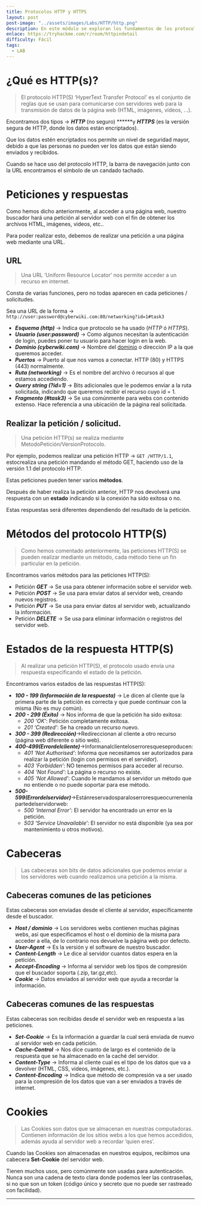 ```yaml
---
title: Protocolos HTTP y HTTPS
layout: post
post-image: "../assets/images/Labs/HTTP/http.png"
description: En este módulo se exploran los fundamentos de los protocolos HTTP y HTTPS, incluyendo su funcionamiento y diferencias. Se explica cómo las peticiones y respuestas entre navegadores y servidores se estructuran y procesan. Los participantes aprenden sobre la composición de una URL, desglosando sus componentes clave como el esquema, dominio, puerto, ruta, query string y fragmento.
enlace: https://tryhackme.com/r/room/httpindetail
difficulty: Fácil
tags: 
  - LAB
---
```


# ¿Qué es HTTP(s)?

> El protocolo HTTP(S) ‘HyperText Transfer Protocol’ es el conjunto de reglas que se usan para comunicarse con servidores web para la transmisión de datos de la página web (HTML, imágenes, vídeos, …).

Encontramos dos tipos → ***HTTP*** (no seguro) ******y ***HTTPS*** (es la versión segura de HTTP, donde los datos están encriptados).

Que los datos estén encriptados nos permite un nivel de seguridad mayor, debido a que las personas no pueden ver los datos que están siendo enviados y recibidos.

Cuando se hace uso del protocolo HTTP, la barra de navegación junto con la URL encontramos el símbolo de un candado tachado.

# Peticiones y respuestas

Como hemos dicho anteriormente, al acceder a una página web, nuestro buscador hará una petición al servidor web con el fin de obtener los archivos HTML, imágenes, videos, etc..

Para poder realizar esto, debemos de realizar una petición a una página web mediante una URL.

## URL

> Una URL ‘Uniform Resource Locator’ nos permite acceder a un recurso en internet.

Consta de varias funciones, pero no todas aparecen en cada peticiones / solicitudes.

Sea una URL de la forma → `http://user:password@cyberwiki.com:80/networking?id=1#task3` 

- ***Esquema (http)*** → Indica que protocolo se ha usado (*HTTP* ó *HTTPS*).
- ***Usuario (user:password)*** → Como algunos necesitan la autenticación de login, puedes poner tu usuario para hacer login en la web.
- ***Dominio (cyberwiki.com)*** → Nombre del [dominio](https://joseeelv.github.io//blog/Enumeraci%C3%B3ndeSubdominios) o dirección IP a la que queremos acceder.
- ***Puertos*** → Puerto al que nos vamos a conectar. HTTP (80) y HTTPS (443) normalmente.
- ***Ruta (networking)*** → Es el nombre del archivo ó recursos al que estamos accediendo.
- ***Query string (?id=1)*** → Bits adicionales que le podemos enviar a la ruta solicitada, indicando que queremos recibir el recurso cuyo id = 1.
- ***Fragmento (#task3)*** → Se usa comúnmente para webs con contenido extenso. Hace referencia a una ubicación de la página real solicitada.

## Realizar la petición / solicitud.

> Una petición HTTP(s) se realiza mediante MetodoPetición/VersionProtocolo.

Por ejemplo, podemos realizar una petición HTTP → `GET /HTTP/1.1`, estocrealiza una petición mandando el método GET, haciendo uso de la versión 1.1 del protocolo HTTP.

Estas peticiones pueden tener varios **métodos**.

Después de haber realiza la petición anterior, HTTP nos devolverá una respuesta con un **estado** indicando si la conexión ha sido exitosa o no.

Estas respuestas será diferentes dependiendo del resultado de la petición.

# Métodos del protocolo HTTP(S)

> Como hemos comentado anteriormente, las peticiones HTTP(S) se pueden realizar mediante un método, cada método tiene un fin particular en la petición.

Encontramos varios métodos para las peticiones HTTP(S):

- Petición ***GET*** → Se usa para obtener información sobre el servidor web.
- Petición ***POST*** → Se usa para enviar datos al servidor web, creando nuevos registros.
- Petición ***PUT*** → Se usa para enviar datos al servidor web, actualizando la información.
- Petición ***DELETE***  → Se usa para eliminar información o registros del servidor web.

# Estados de la respuesta HTTP(S)

> Al realizar una petición HTTP(S), el protocolo usado envía una respuesta especificando el estado de la petición.

Encontramos varios estados de las respuestas HTTP(S):
<ul>
  <li><em><strong>100 - 199 (Información de la respuesta)</strong></em> → Le dicen al cliente que la primera parte de la petición es correcta y que puede continuar con la misma (No es muy común).</li>
  <li><em><strong>200 - 299 (Éxito)</strong></em> → Nos informa de que la petición ha sido exitosa:
      <ul> 
        <li><em>200 ‘OK’</em>: Petición completamente exitosa.</li>
        <li><em>201 ‘Created’</em>: Se ha creado un recurso nuevo.</li>
      </ul>
  </li>
  <li>
    <em><strong>300 - 399 (Redirección)</strong></em>→Redireccionan al cliente a otro recurso (página web diferente o sitio web).
  </li>
  <li>
    <em><strong>400-499(Errordelcliente)</strong></em>→Informanalclienteloserroresqueseproducen:
    <ul>
      <li><em>401 ‘Not Authorised’</em>: Informa que necesitamos ser autorizados para realizar la petición (login con permisos en el servidor).</li>
      <li><em>403 ‘Forbidden’</em>: NO tenemos permisos para acceder al recurso.</li>
      <li><em>404 ‘Not Found’</em>: La página o recurso no existe.</li>
      <li><em>405 ‘Not Allowed’</em>: Cuando le mandamos al servidor un método que no entiende o no puede soportar para ese método.</li>
    </ul>
  </li>
  <li>
    <em><strong>500-599(Errordelservidor)</strong></em>→Estánreservadosparaloserroresqueocurrenenlapartedelservidorweb:
    <ul>
      <li><em>500 ‘Internal Error’</em>: El servidor ha encontrado un error en la petición.</li>
      <li><em>503 ‘Service Unavailable’</em>: El servidor no está disponible (ya sea por mantenimiento u otros motivos).</li>
    </ul>
  </li>
</ul>

# Cabeceras

> Las cabeceras son bits de datos adicionales que podemos enviar a los servidores web cuando realizamos una petición a la misma.

## Cabeceras comunes de las peticiones

Estas cabeceras son enviadas desde el cliente al servidor, específicamente desde el buscador.

- ***Host / dominio*** → Los servidores webs contienen muchas páginas webs, asi que especificamos el host o el dominio de la misma para acceder a ella, de lo contrario nos devuelve la página web por defecto.
- ***User-Agent*** → Es la versión y el software de nuestro buscador.
- ***Content-Length*** → Le dice al servidor cuantos datos espera en la petición.
- ***Accept-Encoding*** → Informa al servidor web los tipos de compresión que el buscador soporta (.zip, tar.gz,etc).
- ***Cookie*** → Datos enviados al servidor web que ayuda a recordar la información.

## Cabeceras comunes de las respuestas

Estas cabeceras son recibidas desde el servidor web en respuesta a las peticiones.

- ***Set-Cookie** →* Es la información a guardar la cual será enviada de nuevo al servidor web en cada petición.
- ***Cache-Control*** → Nos dice cuanto de largo es el contenido de la respuesta que se ha almacenado en la caché del servidor.
- ***Content-Type*** → Informa al cliente cual es el tipo de los datos que va a devolver (HTML, CSS, videos, imágenes, etc.).
- ***Content-Encoding*** → Indica que método de compresión va a ser usado para la compresión de los datos que van a ser enviados a través de internet.

# Cookies

> Las Cookies son datos que se almacenan en nuestras computadoras. Contienen información de los sitios webs a los que hemos accedidos, además ayuda al servidor web a recordar ‘quien eres’.

Cuando las Cookies son almacenadas en nuestros equipos, recibimos una cabecera **Set-Cookie** del servidor web.

Tienen muchos usos, pero comúnmente son usadas para autenticación. Nunca son una cadena de texto clara donde podemos leer las contraseñas, si no que son un token (código único y secreto que no puede ser rastreado con facilidad).

---
